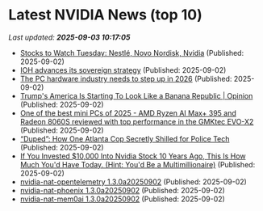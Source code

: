 # Latest NVIDIA News (top 10)
_Last updated: **2025-09-03 10:17:05**_

- [Stocks to Watch Tuesday: Nestlé, Novo Nordisk, Nvidia](https://biztoc.com/x/1f3bcac24318cded) (Published: 2025-09-02)
- [IOH advances its sovereign strategy](https://www.telecomtv.com/content/security/ioh-advances-its-sovereign-strategy-53735/) (Published: 2025-09-02)
- [The PC hardware industry needs to step up in 2026](https://www.xda-developers.com/things-i-want-from-pc-hardware-industry-2026/) (Published: 2025-09-02)
- [Trump's America Is Starting To Look Like a Banana Republic | Opinion](https://www.newsweek.com/trumps-america-starting-look-like-banana-republic-opinion-2120839) (Published: 2025-09-02)
- [One of the best mini PCs of 2025 - AMD Ryzen AI Max+ 395 and Radeon 8060S reviewed with top performance in the GMKtec EVO-X2](https://www.notebookcheck.net/One-of-the-best-mini-PCs-of-2025-AMD-Ryzen-AI-Max-395-and-Radeon-8060S-reviewed-with-top-performance-in-the-GMKtec-EVO-X2.1099958.0.html) (Published: 2025-09-02)
- [“Duped”: How One Atlanta Cop Secretly Shilled for Police Tech](https://theintercept.com/2025/09/02/atlanta-seattle-police-axon-fusus-surveillance/) (Published: 2025-09-02)
- [If You Invested $10,000 Into Nvidia Stock 10 Years Ago, This Is How Much You'd Have Today. (Hint: You'd Be a Multimillionaire)](https://biztoc.com/x/80c1b2ff994b2edf) (Published: 2025-09-02)
- [nvidia-nat-opentelemetry 1.3.0a20250902](https://pypi.org/project/nvidia-nat-opentelemetry/1.3.0a20250902/) (Published: 2025-09-02)
- [nvidia-nat-phoenix 1.3.0a20250902](https://pypi.org/project/nvidia-nat-phoenix/1.3.0a20250902/) (Published: 2025-09-02)
- [nvidia-nat-mem0ai 1.3.0a20250902](https://pypi.org/project/nvidia-nat-mem0ai/1.3.0a20250902/) (Published: 2025-09-02)
